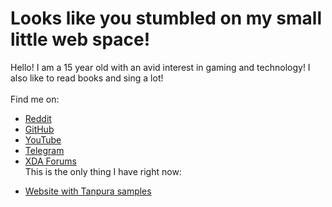 # Looks like you stumbled on my small little web space!
Hello! I am a 15 year old with an avid interest in gaming and technology! I also like to read books and sing a lot! <br> <br>
Find me on: <br>
* [Reddit](https://reddit.com/u/thefrind54)
* [GitHub](https://github.com/hyperio546)
* [YouTube](https://youtube.com/@hyperio546)
* [Telegram](https://t.me/hyprt546)
* [XDA Forums](https://xdaforums.com/m/hyperio546.12460877/) <br>
This is the only thing I have right now: <br>
- [Website with Tanpura samples](https://hyprrt.github.io/tanpura-online)
